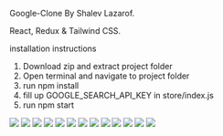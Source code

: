 Google-Clone By Shalev Lazarof.

React, Redux & Tailwind CSS.

installation instructions
1. Download zip and extract project folder
2. Open terminal and navigate to project folder
3. run npm install
4. fill up GOOGLE_SEARCH_API_KEY in store/index.js
5. run npm start

![](https://github.com/ShalevL/Google-Clone/blob/main/screenshots/1.png)
![](https://github.com/ShalevL/Google-Clone/blob/main/screenshots/2.png)
![](https://github.com/ShalevL/Google-Clone/blob/main/screenshots/3.png)
![](https://github.com/ShalevL/Google-Clone/blob/main/screenshots/4.png)
![](https://github.com/ShalevL/Google-Clone/blob/main/screenshots/5.png)
![](https://github.com/ShalevL/Google-Clone/blob/main/screenshots/6.png)
![](https://github.com/ShalevL/Google-Clone/blob/main/screenshots/7.png)
![](https://github.com/ShalevL/Google-Clone/blob/main/screenshots/8.png)
![](https://github.com/ShalevL/Google-Clone/blob/main/screenshots/9.png)
![](https://github.com/ShalevL/Google-Clone/blob/main/screenshots/10.png)
![](https://github.com/ShalevL/Google-Clone/blob/main/screenshots/11.png)
![](https://github.com/ShalevL/Google-Clone/blob/main/screenshots/12.png)
![](https://github.com/ShalevL/Google-Clone/blob/main/screenshots/13.png)

